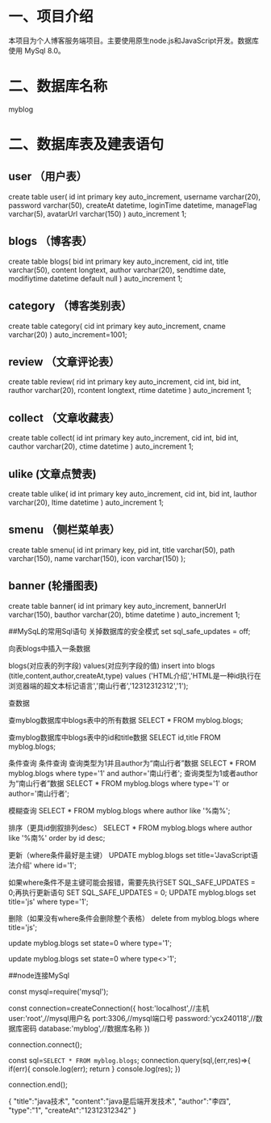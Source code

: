 # 一、项目介绍
本项目为个人博客服务端项目。主要使用原生node.js和JavaScript开发。数据库使用 MySql 8.0。
# 二、数据库名称
myblog
# 二、数据库表及建表语句
## user  （用户表）
create table user(
	id int primary key auto_increment,
    username varchar(20),
    password varchar(50),
    createAt datetime,
    loginTime datetime, 
    manageFlag varchar(5),
    avatarUrl varchar(150)
) auto_increment 1;
## blogs （博客表）
create table blogs(
	bid int primary key auto_increment,
    cid int,
    title varchar(50),
    content longtext,
    author varchar(20),
    sendtime date,
    modifiytime datetime default null
) auto_increment 1;
## category （博客类别表）
create table category(
	cid int primary key auto_increment,
    cname varchar(20)
) auto_increment=1001;
## review （文章评论表）
create table review(
	rid int primary key auto_increment,
    cid int,
    bid int,
    rauthor varchar(20),
    rcontent longtext,
    rtime datetime
) auto_increment 1;
## collect （文章收藏表）
create table collect(
	id int primary key auto_increment,
    cid int,
    bid int,
    cauthor varchar(20),
    ctime datetime
) auto_increment 1;
## ulike (文章点赞表)
create table ulike(
	id int primary key auto_increment,
    cid int,
    bid int,
    lauthor varchar(20),
    ltime datetime
) auto_increment 1;
## smenu （侧栏菜单表）
create table smenu(
	id int primary key,
    pid int,
    title varchar(50),
    path varchar(150),
    name varchar(150),
    icon varchar(150)
);
## banner (轮播图表)
create table banner(
	id int primary key auto_increment,
    bannerUrl varchar(150),
    bauthor varchar(20),
    btime datetime
) auto_increment 1;


##MySqL的常用Sql语句
关掉数据库的安全模式
set sql_safe_updates = off;

向表blogs中插入一条数据

blogs(对应表的列字段) values(对应列字段的值)
insert into blogs (title,content,author,createAt,type) values ('HTML介绍','HTML是一种id执行在浏览器端的超文本标记语言','南山行者','12312312312','1');

查数据

查myblog数据库中blogs表中的所有数据
SELECT * FROM myblog.blogs;

查myblog数据库中blogs表中的id和title数据
SELECT id,title FROM myblog.blogs;

条件查询
条件查询
查询类型为1并且author为“南山行者”数据
SELECT * FROM myblog.blogs where type='1' and author='南山行者';
查询类型为1或者author为“南山行者”数据
SELECT * FROM myblog.blogs where type='1' or author='南山行者';

模糊查询
SELECT * FROM myblog.blogs where author like '%南%';

排序（更具id倒叙排列desc）
SELECT * FROM myblog.blogs where author like '%南%' order by id desc;


更新（where条件最好是主键）
UPDATE myblog.blogs set title='JavaScript语法介绍' where id='1';

如果where条件不是主键可能会报错，需要先执行SET SQL_SAFE_UPDATES = 0;再执行更新语句
SET SQL_SAFE_UPDATES = 0;
UPDATE myblog.blogs set title='js' where type='1';


删除（如果没有where条件会删除整个表格）
delete from myblog.blogs where title='js';

<!-- 软删除 改变状态即可  <>表示不等于 -->
update myblog.blogs set state=0 where type='1';

update myblog.blogs set state=0 where type<>'1';


##node连接MySql

<!-- 引入mysql模块 -->
const mysql=require('mysql');
<!-- 创建连接对象 -->
const connection=createConnection({
    host:'localhost',//主机
    user:'root',//mysql用户名
    port:3306,//mysql端口号
    password:'ycx240118',//数据库密码
    database:'myblog',//数据库名称
})
<!-- 开始连接 -->
connection.connect();
<!-- 执行sql语句 -->
const sql=`SELECT * FROM myblog.blogs`;
connection.query(sql,(err,res)=>{
    if(err){
        console.log(err);
        return
    }
    console.log(res);
})

<!-- 关闭连接 -->
connection.end();


<!-- JSON数据 -->
{
    "title":"java技术",
    "content":"java是后端开发技术",
    "author":"李四",
    "type":"1",
    "createAt":"12312312342"
}
